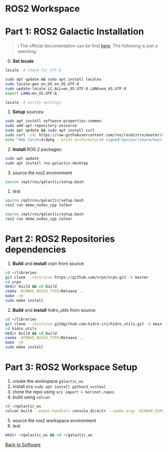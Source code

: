# ROS2 Workspace

# Part 1: ROS2 Galactic Installation
> :information_source: The official documentation can be find [here](https://docs.ros.org/en/galactic/Installation/Ubuntu-Install-Debians.html). The following is just a rewriting 
0. **Set locale**
``` bash
locale  # check for UTF-8

sudo apt update && sudo apt install locales
sudo locale-gen en_US en_US.UTF-8
sudo update-locale LC_ALL=en_US.UTF-8 LANG=en_US.UTF-8
export LANG=en_US.UTF-8

locale  # verify settings
```
1. **Setup** sources:
``` bash
sudo apt install software-properties-common
sudo add-apt-repository universe
sudo apt update && sudo apt install curl
sudo curl -sSL https://raw.githubusercontent.com/ros/rosdistro/master/ros.key -o /usr/share/keyrings/ros-archive-keyring.gpg
echo "deb [arch=$(dpkg --print-architecture) signed-by=/usr/share/keyrings/ros-archive-keyring.gpg] http://packages.ros.org/ros2/ubuntu $(. /etc/os-release && echo $UBUNTU_CODENAME) main" | sudo tee /etc/apt/sources.list.d/ros2.list > /dev/null
```
2. **Install** ROS 2 packages:
``` bash
sudo apt update
sudo apt install ros-galactic-desktop
```
3. source the ros2 environment
``` bash
source /opt/ros/galactic/setup.bash
```
1. test
``` bash
source /opt/ros/galactic/setup.bash
ros2 run demo_nodes_cpp talker
```

``` bash
source /opt/ros/galactic/setup.bash
ros2 run demo_nodes_cpp talker
```

# Part 2: ROS2 Repositories dependencies
1. **Build** and **install** vrpn from source:
``` bash
cd ~/libraries
git clone --recursive https://github.com/vrpn/vrpn.git -b master
cd vrpn
mkdir build && cd build
cmake -DCMAKE_BUILD_TYPE=Release ..
make -j6
sudo make install
```
2. **Build** and **install** hidro_utils from source:
``` bash
cd ~/libraries
git clone --recursive git@github.com:hidro-iri/hidro_utils.git -b main
cd hidro_utils
mkdir build && cd build
cmake -DCMAKE_BUILD_TYPE=Release ..
make -j6
sudo make install
```
# Part 3: ROS2 Workspace Setup
1. create the workspace `galactic_ws`
2. install vcs `sudo apt install python3_vcstool`
3. clone the repo using `vcs import < borinot.repos`
4. build using `colcon`
``` bash
cd ~/galactic_ws
colcon build --event-handlers console_direct+ --cmake-args -DCMAKE_EXPORT_COMPILE_COMMANDS=ON -DCMAKE_BUILD_TYPE=Release
```
5. source the ros2 workspace environment
6. test
``` bash
mkdir ~/galactic_ws && cd ~/galactic_ws
```

[Back to Software](README.md)